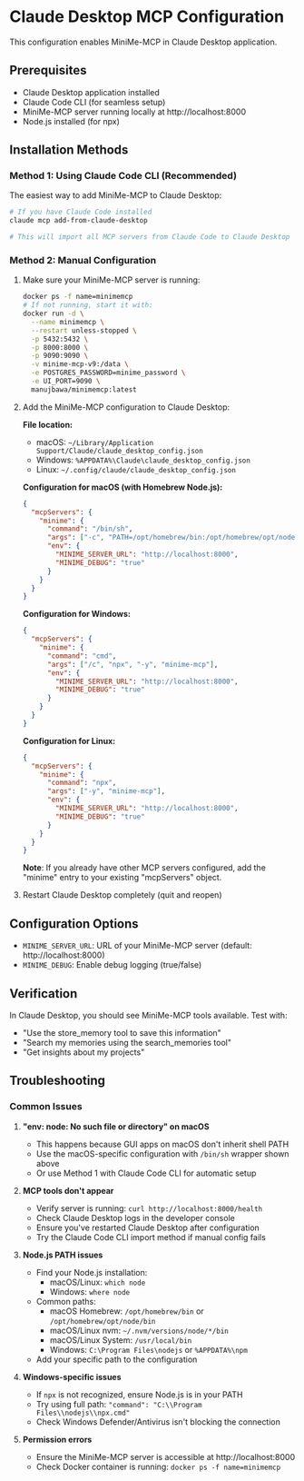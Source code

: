 # Claude Desktop MCP Configuration

This configuration enables MiniMe-MCP in Claude Desktop application.

## Prerequisites

- Claude Desktop application installed
- Claude Code CLI (for seamless setup)
- MiniMe-MCP server running locally at http://localhost:8000
- Node.js installed (for npx)

## Installation Methods

### Method 1: Using Claude Code CLI (Recommended)

The easiest way to add MiniMe-MCP to Claude Desktop:

```bash
# If you have Claude Code installed
claude mcp add-from-claude-desktop

# This will import all MCP servers from Claude Code to Claude Desktop
```

### Method 2: Manual Configuration

1. Make sure your MiniMe-MCP server is running:
   ```bash
   docker ps -f name=minimemcp
   # If not running, start it with:
   docker run -d \
     --name minimemcp \
     --restart unless-stopped \
     -p 5432:5432 \
     -p 8000:8000 \
     -p 9090:9090 \
     -v minime-mcp-v9:/data \
     -e POSTGRES_PASSWORD=minime_password \
     -e UI_PORT=9090 \
     manujbawa/minimemcp:latest
   ```

2. Add the MiniMe-MCP configuration to Claude Desktop:

   **File location:**
   - macOS: `~/Library/Application Support/Claude/claude_desktop_config.json`
   - Windows: `%APPDATA%\Claude\claude_desktop_config.json`
   - Linux: `~/.config/claude/claude_desktop_config.json`

   **Configuration for macOS (with Homebrew Node.js):**
   ```json
   {
     "mcpServers": {
       "minime": {
         "command": "/bin/sh",
         "args": ["-c", "PATH=/opt/homebrew/bin:/opt/homebrew/opt/node/bin:/usr/local/bin:/usr/bin:$PATH npx -y minime-mcp"],
         "env": {
           "MINIME_SERVER_URL": "http://localhost:8000",
           "MINIME_DEBUG": "true"
         }
       }
     }
   }
   ```

   **Configuration for Windows:**
   ```json
   {
     "mcpServers": {
       "minime": {
         "command": "cmd",
         "args": ["/c", "npx", "-y", "minime-mcp"],
         "env": {
           "MINIME_SERVER_URL": "http://localhost:8000",
           "MINIME_DEBUG": "true"
         }
       }
     }
   }
   ```

   **Configuration for Linux:**
   ```json
   {
     "mcpServers": {
       "minime": {
         "command": "npx",
         "args": ["-y", "minime-mcp"],
         "env": {
           "MINIME_SERVER_URL": "http://localhost:8000",
           "MINIME_DEBUG": "true"
         }
       }
     }
   }
   ```

   **Note**: If you already have other MCP servers configured, add the "minime" entry to your existing "mcpServers" object.

3. Restart Claude Desktop completely (quit and reopen)

## Configuration Options

- `MINIME_SERVER_URL`: URL of your MiniMe-MCP server (default: http://localhost:8000)
- `MINIME_DEBUG`: Enable debug logging (true/false)

## Verification

In Claude Desktop, you should see MiniMe-MCP tools available. Test with:
- "Use the store_memory tool to save this information"
- "Search my memories using the search_memories tool"
- "Get insights about my projects"

## Troubleshooting

### Common Issues

1. **"env: node: No such file or directory" on macOS**
   - This happens because GUI apps on macOS don't inherit shell PATH
   - Use the macOS-specific configuration with `/bin/sh` wrapper shown above
   - Or use Method 1 with Claude Code CLI for automatic setup

2. **MCP tools don't appear**
   - Verify server is running: `curl http://localhost:8000/health`
   - Check Claude Desktop logs in the developer console
   - Ensure you've restarted Claude Desktop after configuration
   - Try the Claude Code CLI import method if manual config fails

3. **Node.js PATH issues**
   - Find your Node.js installation:
     - macOS/Linux: `which node`
     - Windows: `where node`
   - Common paths:
     - macOS Homebrew: `/opt/homebrew/bin` or `/opt/homebrew/opt/node/bin`
     - macOS/Linux nvm: `~/.nvm/versions/node/*/bin`
     - macOS/Linux System: `/usr/local/bin`
     - Windows: `C:\Program Files\nodejs` or `%APPDATA%\npm`
   - Add your specific path to the configuration

4. **Windows-specific issues**
   - If `npx` is not recognized, ensure Node.js is in your PATH
   - Try using full path: `"command": "C:\\Program Files\\nodejs\\npx.cmd"`
   - Check Windows Defender/Antivirus isn't blocking the connection

5. **Permission errors**
   - Ensure the MiniMe-MCP server is accessible at http://localhost:8000
   - Check Docker container is running: `docker ps -f name=minimemcp`